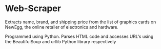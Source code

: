 # Web-Scraper
Extracts name, brand, and shipping price from the list of graphics cards on NewEgg, the online retailer of electronics and hardware.

Programmed using Python. Parses HTML code and accesses URL's using the BeautifulSoup and urllib Python library respectively
